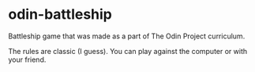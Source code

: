# odin-battleship

Battleship game that was made as a part of The Odin Project curriculum.

The rules are classic (I guess). You can play against the computer or with your friend.
